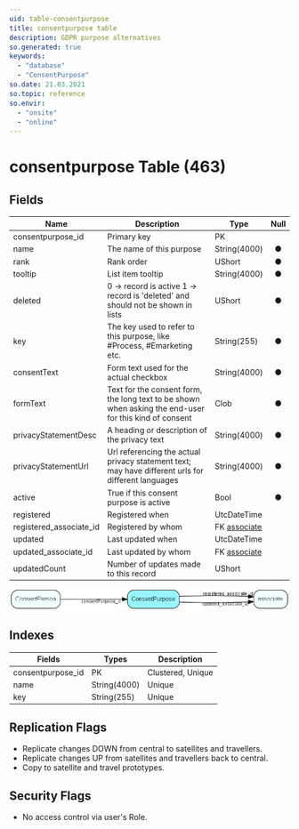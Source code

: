 ```yaml
---
uid: table-consentpurpose
title: consentpurpose table
description: GDPR purpose alternatives
so.generated: true
keywords:
  - "database"
  - "ConsentPurpose"
so.date: 21.03.2021
so.topic: reference
so.envir:
  - "onsite"
  - "online"
---
```


# consentpurpose Table (463)

## Fields

| Name | Description | Type | Null |
|------|-------------|------|:----:|
|consentpurpose\_id|Primary key|PK| |
|name|The name of this purpose|String(4000)|&#x25CF;|
|rank|Rank order|UShort|&#x25CF;|
|tooltip|List item tooltip|String(4000)|&#x25CF;|
|deleted|0 -&gt; record is active 1 -&gt; record is &apos;deleted&apos; and should not be shown in lists|UShort|&#x25CF;|
|key|The key used to refer to this purpose, like #Process, #Emarketing etc.|String(255)|&#x25CF;|
|consentText|Form text used for the actual checkbox|String(4000)|&#x25CF;|
|formText|Text for the consent form, the long text to be shown when asking the end-user for this kind of consent|Clob|&#x25CF;|
|privacyStatementDesc|A heading or description of the privacy text|String(4000)|&#x25CF;|
|privacyStatementUrl|Url referencing the actual privacy statement text; may have different urls for different languages|String(4000)|&#x25CF;|
|active|True if this consent purpose is active|Bool|&#x25CF;|
|registered|Registered when|UtcDateTime| |
|registered\_associate\_id|Registered by whom|FK [associate](associate.md)| |
|updated|Last updated when|UtcDateTime| |
|updated\_associate\_id|Last updated by whom|FK [associate](associate.md)| |
|updatedCount|Number of updates made to this record|UShort| |


![ConsentPurpose table relationship diagram](./media/ConsentPurpose.png)

## Indexes

| Fields | Types | Description |
|--------|-------|-------------|
|consentpurpose\_id |PK |Clustered, Unique |
|name |String(4000) |Unique |
|key |String(255) |Unique |

## Replication Flags

* Replicate changes DOWN from central to satellites and travellers.
* Replicate changes UP from satellites and travellers back to central.
* Copy to satellite and travel prototypes.

## Security Flags

* No access control via user's Role.

